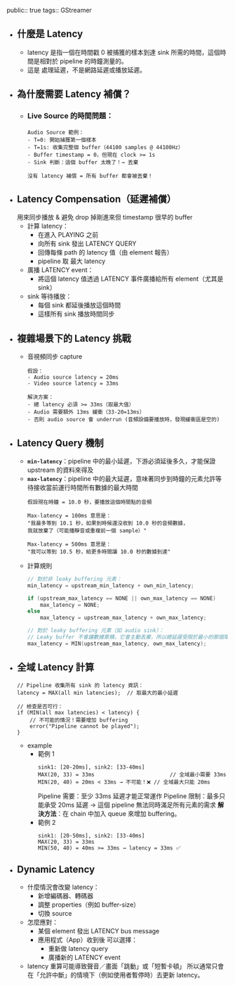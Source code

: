 public:: true
tags:: GStreamer

- ## 什麼是 Latency
	- latency 是指一個在時間戳 0 被捕獲的樣本到達 sink 所需的時間，這個時間是相對於 pipeline 的時鐘測量的。
	- 這是 處理延遲，不是網路延遲或播放延遲。
- ## 為什麼需要 Latency 補償？
	- ### Live Source 的時間問題：
	  ```
	  Audio Source 範例：
	  - T=0: 開始捕獲第一個樣本
	  - T=1s: 收集完整個 buffer（44100 samples @ 44100Hz）
	  - Buffer timestamp = 0，但現在 clock >= 1s
	  - Sink 判斷：這個 buffer 太晚了！→ 丟棄
	  
	  沒有 latency 補償 = 所有 buffer 都會被丟棄！
	  ```
- ## Latency Compensation（延遲補償）
  用來同步播放 & 避免 drop 掉剛進來但 timestamp 很早的 buffer
	- 計算 latency：
		- 在進入 PLAYING 之前
		- 向所有 sink 發出 LATENCY QUERY
		- 回傳每條 path 的 latency 值（由 element 報告）
		- pipeline 取 最大 latency
	- 廣播 LATENCY event：
		- 將這個 latency 值透過 LATENCY 事件廣播給所有 element（尤其是 sink）
	- sink 等待播放：
		- 每個 sink 都延後播放這個時間
		- 這樣所有 sink 播放時間同步
- ## 複雜場景下的 Latency 挑戰
	- 音視頻同步 capture
	  ```
	  假設：
	  - Audio source latency = 20ms  
	  - Video source latency = 33ms
	  
	  解決方案：
	  - 總 latency 必須 >= 33ms（取最大值）
	  - Audio 需要額外 13ms 緩衝（33-20=13ms）
	  - 否則 audio source 會 underrun (音頻設備要播放時，發現緩衝區是空的)
	  ```
- ## Latency Query 機制
	- **`min-latency`**：pipeline 中的最小延遲，下游必須延後多久，才能保證 upstream 的資料來得及
	- **`max-latency`**：pipeline 中的最大延遲，意味著同步到時鐘的元素允許等待接收當前運行時間所有數據的最大時間
	  ```
	  假設現在時鐘 = 10.0 秒，要播放這個時間點的音頻
	  
	  Max-latency = 100ms 意思是：
	  "我最多等到 10.1 秒，如果到時候還沒收到 10.0 秒的音頻數據，
	  我就放棄了（可能播靜音或重複前一個 sample）"
	  
	  Max-latency = 500ms 意思是：
	  "我可以等到 10.5 秒，給更多時間讓 10.0 秒的數據到達"
	  ```
	- 計算規則
	  ```c
	  // 對於非 leaky buffering 元素：
	  min_latency = upstream_min_latency + own_min_latency;
	  
	  if (upstream_max_latency == NONE || own_max_latency == NONE)
	      max_latency = NONE;
	  else
	      max_latency = upstream_max_latency + own_max_latency;
	  
	  // 對於 leaky buffering 元素（如 audio sink）：
	  // Leaky buffer 不會讓數據累積，它會主動丟棄，所以總延遲受限於最小的那個環節
	  max_latency = MIN(upstream_max_latency, own_max_latency);
	  ```
- ## 全域 Latency 計算
  ```
  // Pipeline 收集所有 sink 的 latency 資訊：
  latency = MAX(all min latencies);  // 取最大的最小延遲
  
  // 檢查是否可行：
  if (MIN(all max latencies) < latency) {
      // 不可能的情況！需要增加 buffering
      error("Pipeline cannot be played");
  }
  ```
	- example
		- 範例 1
		  ```
		  sink1: [20-20ms], sink2: [33-40ms]
		  MAX(20, 33) = 33ms						// 全域最小需要 33ms
		  MIN(20, 40) = 20ms < 33ms → 不可能！❌	// 全域最大只能 20ms
		  ```
		  Pipeline 需要：至少 33ms 延遲才能正常運作
		  Pipeline 限制：最多只能承受 20ms 延遲
		  → 這個 pipeline 無法同時滿足所有元素的需求
		  **解決方法**：在 chain 中加入 queue 來增加 buffering。
		- 範例 2
		  ```
		  sink1: [20-50ms], sink2: [33-40ms]  
		  MAX(20, 33) = 33ms
		  MIN(50, 40) = 40ms >= 33ms → latency = 33ms ✅
		  ```
- ## Dynamic Latency
	- 什麼情況會改變 latency：
		- 新增編碼器、轉碼器
		- 調整 properties（例如 buffer-size）
		- 切換 source
	- 怎麼應對：
		- 某個 element 發出 LATENCY bus message
		- 應用程式（App）收到後 可以選擇：
			- 重新做 latency query
			- 廣播新的 LATENCY event
	- latency 重算可能導致聲音／畫面「跳動」或「短暫卡頓」
	  所以通常只會在「允許中斷」的情境下（例如使用者暫停時）去更新 latency。